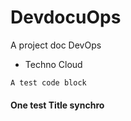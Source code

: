 # DevdocuOps

A project doc DevOps

* Techno Cloud

```text
A test code block
```

#### One test Title synchro 

